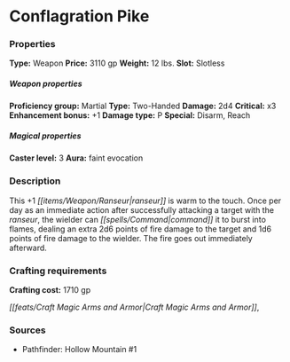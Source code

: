 ﻿---
Title: "Conflagration Pike"
Type: "Weapon"
Price: "3110 gp"
Weight: "12 lbs."
Slot: "Slotless"
Proficiency group: "Martial"
Weapon properties Type: "Two-Handed"
Damage: "2d4"
Critical: "x3"
Enhancement bonus: "+1"
Damage type: "P"
Special: "Disarm, Reach"
Caster level: "3"
Aura: "faint evocation"
Description: |
  "This _+1 ranseur_ is warm to the touch. Once per day as an immediate action after successfully attacking a target with the ranseur, the wielder can command it to burst into flames, dealing an extra 2d6 points of fire damage to the target and 1d6 points of fire damage to the wielder. The fire goes out immediately afterward."
Crafting cost: "1710 gp"
Sources: "['Pathfinder: Hollow Mountain #1']"
---

# Conflagration Pike

### Properties

**Type:** Weapon **Price:** 3110 gp **Weight:** 12 lbs. **Slot:** Slotless

##### Weapon properties

**Proficiency group:** Martial **Type:** Two-Handed **Damage:** 2d4 **Critical:** x3 **Enhancement bonus:** +1 **Damage type:** P **Special:** Disarm, Reach

##### Magical properties

**Caster level:** 3 **Aura:** faint evocation

### Description

This +1 _[[items/Weapon/Ranseur|ranseur]]_ is warm to the touch. Once per day as an immediate action after successfully attacking a target with the _ranseur_, the wielder can _[[spells/Command|command]]_ it to burst into flames, dealing an extra 2d6 points of fire damage to the target and 1d6 points of fire damage to the wielder. The fire goes out immediately afterward.

### Crafting requirements

**Crafting cost:** 1710 gp

_[[feats/Craft Magic Arms and Armor|Craft Magic Arms and Armor]]_,

### Sources

* Pathfinder: Hollow Mountain #1